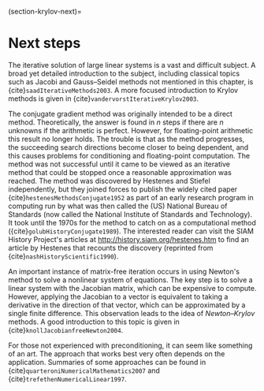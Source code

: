 (section-krylov-next)=

# Next steps

The iterative solution of large linear systems is a vast and difficult subject. A broad yet detailed introduction to the subject, including classical topics such as Jacobi and Gauss–Seidel methods not mentioned in this chapter, is {cite}`saadIterativeMethods2003`. A more focused introduction to Krylov methods is given in {cite}`vandervorstIterativeKrylov2003`.

The conjugate gradient method was originally intended to be a direct method.  Theoretically, the answer is found in $n$ steps if there are $n$ unknowns if the arithmetic is perfect.  However, for floating-point arithmetic this result no longer holds.  The trouble is that as the method progresses, the succeeding search directions become closer to being dependent, and this causes problems for conditioning and floating-point computation.  The method was not successful until it came to be viewed as an iterative method that could be stopped once a reasonable approximation was reached.  The method was discovered by Hestenes and Stiefel independently, but they joined forces to publish the widely cited paper {cite}`hestenesMethodsConjugate1952` as part of an early research program in computing run by what was then called the (US) National Bureau of Standards (now called the National Institute of Standards and Technology).  It took until the 1970s for the method to catch on as a computational method ({cite}`golubHistoryConjugate1989`).  The interested reader can visit the SIAM History Project's articles at http://history.siam.org/hestenes.htm to find an article by Hestenes that recounts the discovery (reprinted from {cite}`nashHistoryScientific1990`).

An important instance of matrix-free iteration occurs in using Newton's method to solve a nonlinear system of equations. The key step is to solve a linear system with the Jacobian matrix, which can be expensive to compute. However, applying the Jacobian to a vector is equivalent to taking a derivative in the direction of that vector, which can be approximated by a single finite difference. This observation leads to the idea of *Newton–Krylov* methods. A good introduction to this topic is given in {cite}`knollJacobianfreeNewton2004`.

For those not experienced with preconditioning, it can seem like something of an art.  The approach that works best very often depends on the application. Summaries of some approaches can be found in {cite}`quarteroniNumericalMathematics2007` and {cite}`trefethenNumericalLinear1997`.

